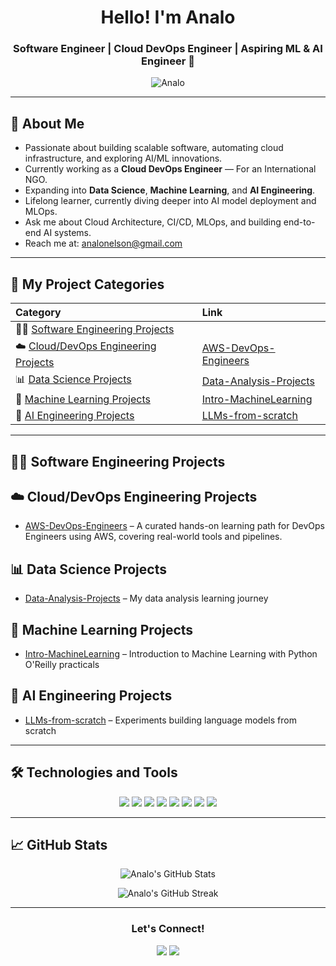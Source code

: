 <h1 align="center">Hello! I'm Analo</h1>
<h3 align="center">Software Engineer | Cloud DevOps Engineer | Aspiring ML & AI Engineer 🚀</h3>

<p align="center">
  <img src="https://komarev.com/ghpvc/?username=Analo&label=Profile%20views&color=0e75b6&style=flat" alt="Analo" />
</p>

---

## 🚀 About Me

- Passionate about building scalable software, automating cloud infrastructure, and exploring AI/ML innovations.
- Currently working as a **Cloud DevOps Engineer** — For an International NGO.
- Expanding into **Data Science**, **Machine Learning**, and **AI Engineering**.
- Lifelong learner, currently diving deeper into AI model deployment and MLOps.
- Ask me about Cloud Architecture, CI/CD, MLOps, and building end-to-end AI systems.
- Reach me at: analonelson@gmail.com

---

## 🧩 My Project Categories

| Category | Link |
| :--- | :--- |
| 👨‍💻 [Software Engineering Projects](https://github.com/Analo?tab=repositories&q=Software-Engineering&type=&language=&sort=) |
| ☁️ [Cloud/DevOps Engineering Projects](https://github.com/Analo?tab=repositories&q=Cloud-DevOps&type=&language=&sort=) |[AWS-DevOps-Engineers](https://github.com/Analo/AWS-DevOps-Engineers)
| 📊 [Data Science Projects](https://github.com/Analo?tab=repositories&q=Data-Science&type=&language=&sort=) | [Data-Analysis-Projects](https://github.com/Analo/Data-Analysis-Projects) 
| 🤖 [Machine Learning Projects](https://github.com/Analo?tab=repositories&q=Machine-Learning&type=&language=&sort=) | [Intro-MachineLearning](https://github.com/Analo/Intro-MachineLearning) | [LLMs-from-scratch](https://github.com/Analo/LLMs-from-scratch) 
| 🧠 [AI Engineering Projects](https://github.com/Analo?tab=repositories&q=AI-Engineering&type=&language=&sort=) | [LLMs-from-scratch](https://github.com/Analo/LLMs-from-scratch)

---

## 👨‍💻 Software Engineering Projects

## ☁️ Cloud/DevOps Engineering Projects
- [AWS-DevOps-Engineers](https://github.com/Analo/AWS-DevOps-Engineers) – A curated hands-on learning path for DevOps Engineers using AWS, covering real-world tools and pipelines.

## 📊 Data Science Projects
- [Data-Analysis-Projects](https://github.com/Analo/Data-Analysis-Projects) – My data analysis learning journey

## 🤖 Machine Learning Projects
- [Intro-MachineLearning](https://github.com/Analo/Intro-MachineLearning) – Introduction to Machine Learning with Python O'Reilly practicals

## 🧠 AI Engineering Projects
- [LLMs-from-scratch](https://github.com/Analo/LLMs-from-scratch) – Experiments building language models from scratch

---

## 🛠️ Technologies and Tools

<div align="center">
  <img src="https://img.shields.io/badge/Code-Python-blue?style=for-the-badge&logo=python&logoColor=white"/>
  <img src="https://img.shields.io/badge/Cloud-AWS-orange?style=for-the-badge&logo=amazonaws&logoColor=white"/>
  <img src="https://img.shields.io/badge/Cloud-GCP-blue?style=for-the-badge&logo=googlecloud&logoColor=white"/>
  <img src="https://img.shields.io/badge/IaC-Terraform-purple?style=for-the-badge&logo=terraform&logoColor=white"/>
  <img src="https://img.shields.io/badge/Container-Kubernetes-blue?style=for-the-badge&logo=kubernetes&logoColor=white"/>
  <img src="https://img.shields.io/badge/Automation-Ansible-red?style=for-the-badge&logo=ansible&logoColor=white"/>
  <img src="https://img.shields.io/badge/Tools-Docker-blue?style=for-the-badge&logo=docker&logoColor=white"/>
  <img src="https://img.shields.io/badge/ML-Scikit--Learn-orange?style=for-the-badge&logo=scikitlearn&logoColor=white"/>
</div>

---

## 📈 GitHub Stats

<p align="center">
  <img src="https://github-readme-stats.vercel.app/api?username=Analo&show_icons=true&theme=tokyonight" alt="Analo's GitHub Stats" />
</p>

<p align="center">
  <img src="https://github-readme-streak-stats.herokuapp.com/?user=Analo&theme=tokyonight" alt="Analo's GitHub Streak" />
</p>

---
<div align="center">
  <h3>Let's Connect!</h3>
  <a href="mailto:your-email@example.com"><img src="https://img.shields.io/badge/Email-D14836?style=for-the-badge&logo=gmail&logoColor=white"/></a>
  <a href="https://linkedin.com/in/your-linkedin-profile"><img src="https://img.shields.io/badge/LinkedIn-0077B5?style=for-the-badge&logo=linkedin&logoColor=white"/></a>
  <!-- Optional: Add Twitter or Medium or personal website -->
</div>



